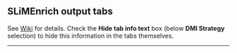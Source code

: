 ## SLiMEnrich output tabs

See [Wiki](https://github.com/slimsuite/SLiMEnrich/wiki/Analysis-and-Outputs) for details. Check the **Hide tab info text** box (below **DMI Strategy** selection) to hide this information in the tabs themselves.

---

